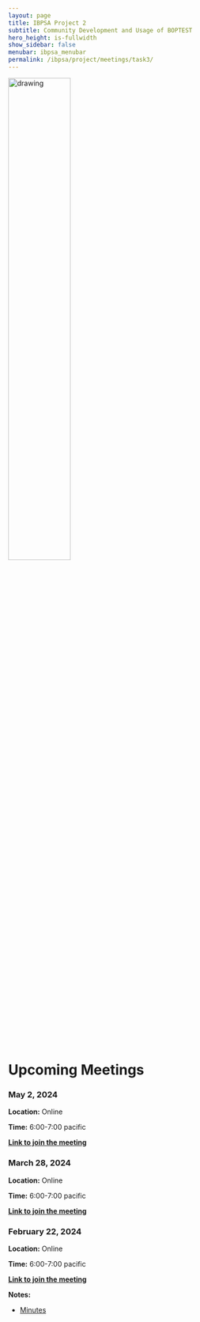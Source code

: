 ```yaml
---
layout: page
title: IBPSA Project 2
subtitle: Community Development and Usage of BOPTEST
hero_height: is-fullwidth
show_sidebar: false
menubar: ibpsa_menubar
permalink: /ibpsa/project/meetings/task3/
---
```


<img src="../../../../images/project2logo.png" alt="drawing" width="50%"/>

# Upcoming Meetings

### May 2, 2024

**Location:** Online

**Time:** 6:00-7:00 pacific

[**Link to join the meeting**](https://calendar.google.com/calendar/event?action=TEMPLATE&tmeid=N3IxOG82cWFwaDY2NmswMGluOG9vN2xyZDYgZXphbmV0dGlAbGJsLmdvdg&tmsrc=ezanetti%40lbl.gov) 

### March 28, 2024

**Location:** Online

**Time:** 6:00-7:00 pacific

[**Link to join the meeting**](https://calendar.google.com/calendar/event?action=TEMPLATE&tmeid=MDA0MjJnMHVpNGVlcTMxNG40OWxpaXQxZnIgZXphbmV0dGlAbGJsLmdvdg&tmsrc=ezanetti%40lbl.gov) 

### February 22, 2024

**Location:** Online

**Time:** 6:00-7:00 pacific

[**Link to join the meeting**](https://calendar.google.com/calendar/event?action=TEMPLATE&tmeid=NXUwZDZqcTd2YnZic2xqcW84cDNkajRyNmwgZXphbmV0dGlAbGJsLmdvdg&tmsrc=ezanetti%40lbl.gov) 

**Notes:**

- [Minutes](/ibpsa_project/meetings/task3/20240222_IBPSA-BOPTEST_Task3_minutes.pdf)
